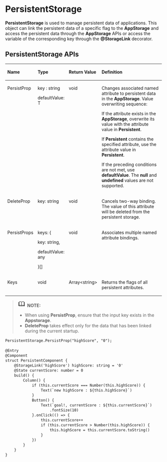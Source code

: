 # PersistentStorage<a name="EN-US_TOPIC_0000001175152427"></a>

**PersistentStorage**  is used to manage persistent data of applications. This object can link the persistent data of a specific flag to the  **AppStorage**  and access the persistent data through the  **AppStorage**  APIs or access the variable of the corresponding key through the  **@StorageLink**  decorator.

## PersistentStorage APIs<a name="section959123213514"></a>

<a name="table311mcpsimp"></a>
<table><thead align="left"><tr id="row317mcpsimp"><th class="cellrowborder" valign="top" width="15.02%" id="mcps1.1.5.1.1"><p id="p319mcpsimp"><a name="p319mcpsimp"></a><a name="p319mcpsimp"></a>Name</p>
</th>
<th class="cellrowborder" valign="top" width="11.540000000000001%" id="mcps1.1.5.1.2"><p id="p321mcpsimp"><a name="p321mcpsimp"></a><a name="p321mcpsimp"></a>Type</p>
</th>
<th class="cellrowborder" valign="top" width="9.5%" id="mcps1.1.5.1.3"><p id="p136621139145019"><a name="p136621139145019"></a><a name="p136621139145019"></a>Return Value</p>
</th>
<th class="cellrowborder" valign="top" width="63.94%" id="mcps1.1.5.1.4"><p id="p323mcpsimp"><a name="p323mcpsimp"></a><a name="p323mcpsimp"></a>Definition</p>
</th>
</tr>
</thead>
<tbody><tr id="row324mcpsimp"><td class="cellrowborder" valign="top" width="15.02%" headers="mcps1.1.5.1.1 "><p id="p326mcpsimp"><a name="p326mcpsimp"></a><a name="p326mcpsimp"></a>PersistProp</p>
</td>
<td class="cellrowborder" valign="top" width="11.540000000000001%" headers="mcps1.1.5.1.2 "><p id="p328mcpsimp"><a name="p328mcpsimp"></a><a name="p328mcpsimp"></a>key : string</p>
<p id="p269635419439"><a name="p269635419439"></a><a name="p269635419439"></a>defaultValue: T</p>
</td>
<td class="cellrowborder" valign="top" width="9.5%" headers="mcps1.1.5.1.3 "><p id="p266216399501"><a name="p266216399501"></a><a name="p266216399501"></a>void</p>
</td>
<td class="cellrowborder" valign="top" width="63.94%" headers="mcps1.1.5.1.4 "><p id="p115337540440"><a name="p115337540440"></a><a name="p115337540440"></a>Changes associated named attribute to persistent data in the <strong id="b798274517339"><a name="b798274517339"></a><a name="b798274517339"></a>AppStorage</strong>. Value overwriting sequence:</p>
<p id="p1097811294611"><a name="p1097811294611"></a><a name="p1097811294611"></a>If the attribute exists in the <strong id="b15266175917330"><a name="b15266175917330"></a><a name="b15266175917330"></a>AppStorage</strong>, overwrite its value with the attribute value in <strong id="b344612783413"><a name="b344612783413"></a><a name="b344612783413"></a>Persistent</strong>.</p>
<p id="p29609684715"><a name="p29609684715"></a><a name="p29609684715"></a>If <strong id="b12915121853416"><a name="b12915121853416"></a><a name="b12915121853416"></a>Persistent</strong> contains the specified attribute, use the attribute value in <strong id="b1578284213414"><a name="b1578284213414"></a><a name="b1578284213414"></a>Persistent</strong>.</p>
<p id="p1738263104810"><a name="p1738263104810"></a><a name="p1738263104810"></a>If the preceding conditions are not met, use <strong id="b6526155416348"><a name="b6526155416348"></a><a name="b6526155416348"></a>defaultValue</strong>. The <strong id="b993917517358"><a name="b993917517358"></a><a name="b993917517358"></a>null</strong> and <strong id="b252811983513"><a name="b252811983513"></a><a name="b252811983513"></a>undefined</strong> values are not supported.</p>
</td>
</tr>
<tr id="row331mcpsimp"><td class="cellrowborder" valign="top" width="15.02%" headers="mcps1.1.5.1.1 "><p id="p333mcpsimp"><a name="p333mcpsimp"></a><a name="p333mcpsimp"></a>DeleteProp</p>
</td>
<td class="cellrowborder" valign="top" width="11.540000000000001%" headers="mcps1.1.5.1.2 "><p id="p335mcpsimp"><a name="p335mcpsimp"></a><a name="p335mcpsimp"></a>key: string</p>
</td>
<td class="cellrowborder" valign="top" width="9.5%" headers="mcps1.1.5.1.3 "><p id="p866233965012"><a name="p866233965012"></a><a name="p866233965012"></a>void</p>
</td>
<td class="cellrowborder" valign="top" width="63.94%" headers="mcps1.1.5.1.4 "><p id="p337mcpsimp"><a name="p337mcpsimp"></a><a name="p337mcpsimp"></a>Cancels two-way binding. The value of this attribute will be deleted from the persistent storage.</p>
</td>
</tr>
<tr id="row94321195117"><td class="cellrowborder" valign="top" width="15.02%" headers="mcps1.1.5.1.1 "><p id="p651421105116"><a name="p651421105116"></a><a name="p651421105116"></a>PersistProps</p>
</td>
<td class="cellrowborder" valign="top" width="11.540000000000001%" headers="mcps1.1.5.1.2 "><p id="p69911746282"><a name="p69911746282"></a><a name="p69911746282"></a>keys: {</p>
<p id="p52741115112813"><a name="p52741115112813"></a><a name="p52741115112813"></a>key: string,</p>
<p id="p1414372092813"><a name="p1414372092813"></a><a name="p1414372092813"></a>defaultValue: any</p>
<p id="p11542175114"><a name="p11542175114"></a><a name="p11542175114"></a>}[]</p>
</td>
<td class="cellrowborder" valign="top" width="9.5%" headers="mcps1.1.5.1.3 "><p id="p1451721115111"><a name="p1451721115111"></a><a name="p1451721115111"></a>void</p>
</td>
<td class="cellrowborder" valign="top" width="63.94%" headers="mcps1.1.5.1.4 "><p id="p8512119518"><a name="p8512119518"></a><a name="p8512119518"></a>Associates multiple named attribute bindings.</p>
</td>
</tr>
<tr id="row338mcpsimp"><td class="cellrowborder" valign="top" width="15.02%" headers="mcps1.1.5.1.1 "><p id="p340mcpsimp"><a name="p340mcpsimp"></a><a name="p340mcpsimp"></a>Keys</p>
</td>
<td class="cellrowborder" valign="top" width="11.540000000000001%" headers="mcps1.1.5.1.2 "><p id="p342mcpsimp"><a name="p342mcpsimp"></a><a name="p342mcpsimp"></a>void</p>
</td>
<td class="cellrowborder" valign="top" width="9.5%" headers="mcps1.1.5.1.3 "><p id="p16662163915015"><a name="p16662163915015"></a><a name="p16662163915015"></a>Array&lt;string&gt;</p>
</td>
<td class="cellrowborder" valign="top" width="63.94%" headers="mcps1.1.5.1.4 "><p id="p344mcpsimp"><a name="p344mcpsimp"></a><a name="p344mcpsimp"></a>Returns the flags of all persistent attributes.</p>
</td>
</tr>
</tbody>
</table>

>![](../public_sys-resources/icon-note.gif) **NOTE:** 
>-   When using  **PersistProp**, ensure that the input key exists in the  **Appstorage**.
>-   **DeleteProp**  takes effect only for the data that has been linked during the current startup.

```
PersistentStorage.PersistProp("highScore", "0");

@Entry
@Component
struct PersistentComponent {
    @StorageLink('highScore') highScore: string = '0'
    @State currentScore: number = 0
    build() {
        Column() {
            if (this.currentScore === Number(this.highScore)) {
                Text(`new highScore : ${this.highScore}`)
            }
            Button() {
                Text(`goal!, currentScore : ${this.currentScore}`)
                    .fontSize(10)
            }.onClick(() => {
                this.currentScore++
                if (this.currentScore > Number(this.highScore)) {
                    this.highScore = this.currentScore.toString()
                }
            })
        }
    }
}
```

